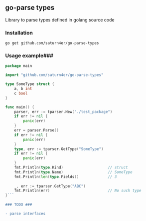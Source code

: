 ## go-parse types ##
Library to parse types defined in golang source code 

### Installation ###
    
    go get github.com/saturn4er/go-parse-types
    
### Usage example###

```go
package main  

import "github.com/saturn4er/go-parse-types"

type SomeType struct {
    a, b int
    c bool
}

func main() {
    parser, err := tparser.New("./test_package")
    if err != nil {
        panic(err)
    }
    err = parser.Parse()
    if err != nil {
        panic(err)
    }
    type, err := tparser.GetType("SomeType")
    if err != nil {
        panic(err)
    }
    fmt.Println(type.Kind)                    // struct
    fmt.Println(type.Name)                    // SomeType
    fmt.Println(len(type.Fields))             // 3
    
    _, err := tparser.GetType("ABC")
    fmt.Println(err)                          // No such type
}```
 
### TODO ###

- parse interfaces